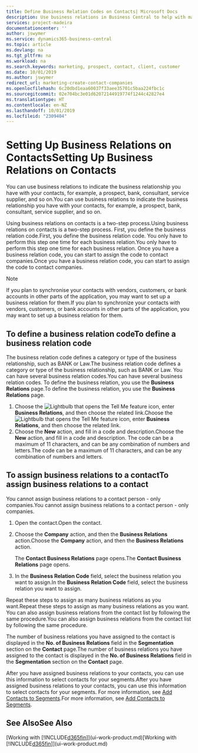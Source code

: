 ```yaml
---
title: Define Business Relation Codes on Contacts| Microsoft Docs
description: Use business relations in Business Central to help with marketing and to indicate the business relationship you have with your  prospects, clients, and customers, for example, a bank or service supplier.
services: project-madeira
documentationcenter: ''
author: jswymer
ms.service: dynamics365-business-central
ms.topic: article
ms.devlang: na
ms.tgt_pltfrm: na
ms.workload: na
ms.search.keywords: marketing, prospect, contact, client, customer
ms.date: 10/01/2019
ms.author: jswymer
redirect_url: marketing-create-contact-companies
ms.openlocfilehash: 6c20dbd1eaa60037f33aee35701c5baa224fbc1c
ms.sourcegitcommit: 02e704bc3e01d62072144919774f1244c42827e4
ms.translationtype: HT
ms.contentlocale: en-NZ
ms.lasthandoff: 10/01/2019
ms.locfileid: "2309404"
---
```

# <a name="setting-up-business-relations-on-contacts"></a><span data-ttu-id="7b055-103">Setting Up Business Relations on Contacts</span><span class="sxs-lookup"><span data-stu-id="7b055-103">Setting Up Business Relations on Contacts</span></span>
<span data-ttu-id="7b055-104">You can use business relations to indicate the business relationship you have with your contacts, for example, a prospect, bank, consultant, service supplier, and so on.</span><span class="sxs-lookup"><span data-stu-id="7b055-104">You can use business relations to indicate the business relationship you have with your contacts, for example, a prospect, bank, consultant, service supplier, and so on.</span></span>

<span data-ttu-id="7b055-105">Using business relations on contacts is a two-step process.</span><span class="sxs-lookup"><span data-stu-id="7b055-105">Using business relations on contacts is a two-step process.</span></span> <span data-ttu-id="7b055-106">First, you define the business relation code.</span><span class="sxs-lookup"><span data-stu-id="7b055-106">First, you define the business relation code.</span></span> <span data-ttu-id="7b055-107">You only have to perform this step one time for each business relation.</span><span class="sxs-lookup"><span data-stu-id="7b055-107">You only have to perform this step one time for each business relation.</span></span> <span data-ttu-id="7b055-108">Once you have a business relation code, you can start to assign the code to contact companies.</span><span class="sxs-lookup"><span data-stu-id="7b055-108">Once you have a business relation code, you can start to assign the code to contact companies.</span></span>

> [!NOTE]  
>   <span data-ttu-id="7b055-109">If you plan to synchronise your contacts with vendors, customers, or bank accounts in other parts of the application, you may want to set up a business relation for them.</span><span class="sxs-lookup"><span data-stu-id="7b055-109">If you plan to synchronize your contacts with vendors, customers, or bank accounts in other parts of the application, you may want to set up a business relation for them.</span></span>

## <a name="to-define-a-business-relation-code"></a><span data-ttu-id="7b055-110">To define a business relation code</span><span class="sxs-lookup"><span data-stu-id="7b055-110">To define a business relation code</span></span>
<span data-ttu-id="7b055-111">The business relation code defines a category or type of the business relationship, such as BANK or Law.</span><span class="sxs-lookup"><span data-stu-id="7b055-111">The business relation code defines a category or type of the business relationship, such as BANK or Law.</span></span> <span data-ttu-id="7b055-112">You can have several business relation codes.</span><span class="sxs-lookup"><span data-stu-id="7b055-112">You can have several business relation codes.</span></span> <span data-ttu-id="7b055-113">To define the business relation, you use the **Business Relations** page.</span><span class="sxs-lookup"><span data-stu-id="7b055-113">To define the business relation, you use the **Business Relations** page.</span></span>

1. <span data-ttu-id="7b055-114">Choose the ![Lightbulb that opens the Tell Me feature](media/ui-search/search_small.png "Tell me what you want to do") icon, enter **Business Relations**, and then choose the related link.</span><span class="sxs-lookup"><span data-stu-id="7b055-114">Choose the ![Lightbulb that opens the Tell Me feature](media/ui-search/search_small.png "Tell me what you want to do") icon, enter **Business Relations**, and then choose the related link.</span></span>
2. <span data-ttu-id="7b055-115">Choose the **New** action, and fill in a code and description.</span><span class="sxs-lookup"><span data-stu-id="7b055-115">Choose the **New** action, and fill in a code and description.</span></span> <span data-ttu-id="7b055-116">The code can be a maximum of 11 characters, and can be any combination of numbers and letters.</span><span class="sxs-lookup"><span data-stu-id="7b055-116">The code can be a maximum of 11 characters, and can be any combination of numbers and letters.</span></span>

## <a name="AssignBusRelContact"></a> <span data-ttu-id="7b055-117">To assign business relations to a contact</span><span class="sxs-lookup"><span data-stu-id="7b055-117">To assign business relations to a contact</span></span>
<span data-ttu-id="7b055-118">You cannot assign business relations to a contact person - only companies.</span><span class="sxs-lookup"><span data-stu-id="7b055-118">You cannot assign business relations to a contact person - only companies.</span></span>

1. <span data-ttu-id="7b055-119">Open the contact.</span><span class="sxs-lookup"><span data-stu-id="7b055-119">Open the contact.</span></span>
2. <span data-ttu-id="7b055-120">Choose the **Company** action, and then the **Business Relations** action.</span><span class="sxs-lookup"><span data-stu-id="7b055-120">Choose the **Company** action, and then the **Business Relations** action.</span></span>

    <span data-ttu-id="7b055-121">The **Contact Business Relations** page opens.</span><span class="sxs-lookup"><span data-stu-id="7b055-121">The **Contact Business Relations** page opens.</span></span>
3. <span data-ttu-id="7b055-122">In the **Business Relation Code** field, select the business relation you want to assign.</span><span class="sxs-lookup"><span data-stu-id="7b055-122">In the **Business Relation Code** field, select the business relation you want to assign.</span></span>

<span data-ttu-id="7b055-123">Repeat these steps to assign as many business relations as you want.</span><span class="sxs-lookup"><span data-stu-id="7b055-123">Repeat these steps to assign as many business relations as you want.</span></span> <span data-ttu-id="7b055-124">You can also assign business relations from the contact list by following the same procedure.</span><span class="sxs-lookup"><span data-stu-id="7b055-124">You can also assign business relations from the contact list by following the same procedure.</span></span>

<span data-ttu-id="7b055-125">The number of business relations you have assigned to the contact is displayed in the **No. of Business Relations** field in the **Segmentation** section on the **Contact** page.</span><span class="sxs-lookup"><span data-stu-id="7b055-125">The number of business relations you have assigned to the contact is displayed in the **No. of Business Relations** field in the **Segmentation** section on the **Contact** page.</span></span>

<span data-ttu-id="7b055-126">After you have assigned business relations to your contacts, you can use this information to select contacts for your segments.</span><span class="sxs-lookup"><span data-stu-id="7b055-126">After you have assigned business relations to your contacts, you can use this information to select contacts for your segments.</span></span> <span data-ttu-id="7b055-127">For more information, see [Add Contacts to Segments](marketing-add-contact-segment.md).</span><span class="sxs-lookup"><span data-stu-id="7b055-127">For more information, see [Add Contacts to Segments](marketing-add-contact-segment.md).</span></span>

## <a name="see-also"></a><span data-ttu-id="7b055-128">See Also</span><span class="sxs-lookup"><span data-stu-id="7b055-128">See Also</span></span>
<span data-ttu-id="7b055-129">[Working with [!INCLUDE[d365fin](includes/d365fin_md.md)]](ui-work-product.md)</span><span class="sxs-lookup"><span data-stu-id="7b055-129">[Working with [!INCLUDE[d365fin](includes/d365fin_md.md)]](ui-work-product.md)</span></span>
